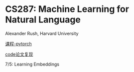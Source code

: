 # CS287: Machine Learning for Natural Language

Alexander Rush, Harvard University

[课程-pytorch](https://harvard-ml-courses.github.io/cs287-web/)

[code论文复现](http://nlp.seas.harvard.edu/code/)

7/5:  Learning Embeddings